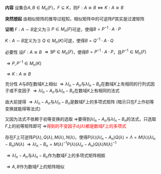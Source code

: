**内容**
设集合$A,B\in M_n(F)$，$F\subseteq K$，则$F:A
\cong B\Leftrightarrow K: A\cong B$

**突然想起**
由相似矩阵的推导过程知，相似矩阵中的可逆阵$P$其实是过渡矩阵

**证明**
$F:A\sim B$定义为$\exists\ P\in M_n(F)$可逆，使得$B=P^{-1}\cdot A\cdot P$

$K:A\sim B$定义为$\exists\ Q\in M_n(K)$可逆，使得$B=Q^{-1}\cdot A\cdot Q$

必要性
设$F:A\cong B$
$\Rightarrow\exists P\in M_n(F)$，使得$B=P^{-1}\cdot A\cdot P$，且$P^{-1}\in M_n(F)$

$\Rightarrow P,P^{-1}\in M_n(K)$

$\Rightarrow K:A\cong B$

充分性
$A$与$B$在数域$K$上相似
$\Rightarrow\lambda I_n-A_n$与$\lambda I_n-B_n$在数域$K$上有相同的行列式因子或不变因子
$\Rightarrow\lambda I_n-A_n$与$\lambda I_n-B_n$在数域$K$上有相同的法式

由大前提得
$\Rightarrow\lambda I_n-A_n$与$\lambda I_n-B_n$是数域$F$上的多项式矩阵
(暗示只在$F$上作初等变换就能得等法式)

又因为法式不依赖于初等变换的选取
$\Rightarrow$要得到$\lambda I_n-A_n$与$\lambda I_n-B_n$的法式，只选取$F$上的初等矩阵即可
$\Rightarrow$<font color=red>得到的不变因子$d_i(\lambda)$都是数域$F$上的多项式</font>

存在$F$上可逆阵$P(\lambda),Q(\lambda),M(\lambda),N(\lambda)$，使得$P(\lambda)(\lambda I_n-A_n)Q(\lambda)=
\Lambda=M(\lambda)(\lambda I_n-B_n)N(\lambda)$
$\Rightarrow\lambda I_n-B_n=M(\lambda)^{-1}
P(\lambda)(\lambda I_n-A_n)Q(\lambda)
N(\lambda)^{-1}$

$\Rightarrow\lambda I_n-A_n$与$\lambda I_n-B_n$作为数域$F$上的多项式矩阵相抵

$\Rightarrow A,B$作为数域$F$上的矩阵相似